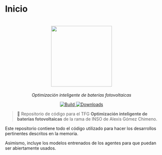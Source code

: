 # Inicio
<h1 align="center">
  <img style="vertical-align:middle" height="200"
  src="https://github.com/AlexisGitHu/SmartMicrogrids/assets/56341573/f110e00e-92a7-4b09-9a05-b571c0f11afa">
</h1>
<p align="center">
  <i>Optimización inteligente de baterías fotovoltaicas</i>
</p>

<p align="center">
    <a href="https://www.python.org/">
            <img alt="Build" src="https://img.shields.io/badge/Made%20with-Python-1f425f.svg?color=purple">
    </a>
    <a href="https://github.com/explodinggradients/ragas/">
        <img alt="Downloads" src="https://badges.frapsoft.com/os/v1/open-source.svg?v=103">
    </a>
</p>

> 🚀 Repositorio de código para el TFG **Optimización inteligente de baterías fotovoltaicas**  de la rama de INSO de Alexis Gómez Chimeno.

Este repositorio contiene todo el código utilizado para hacer los desarrollos pertinentes descritos en la memoria.

Asimismo, incluye los modelos entrenados de los agentes para que puedan ser abiertamente usados.

